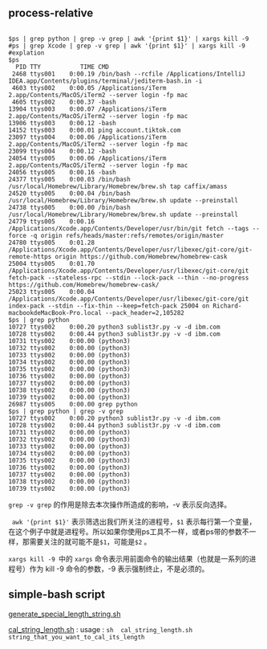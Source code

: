 ## process-relative

```shell

$ps | grep python | grep -v grep | awk '{print $1}' | xargs kill -9
#ps | grep Xcode | grep -v grep | awk '{print $1}' | xargs kill -9
#explation
$ps
  PID TTY           TIME CMD
 2468 ttys001    0:00.19 /bin/bash --rcfile /Applications/IntelliJ IDEA.app/Contents/plugins/terminal/jediterm-bash.in -i
 4603 ttys002    0:00.05 /Applications/iTerm 2.app/Contents/MacOS/iTerm2 --server login -fp mac
 4605 ttys002    0:00.37 -bash
13904 ttys003    0:00.07 /Applications/iTerm 2.app/Contents/MacOS/iTerm2 --server login -fp mac
13906 ttys003    0:00.12 -bash
14152 ttys003    0:00.01 ping account.tiktok.com
23097 ttys004    0:00.06 /Applications/iTerm 2.app/Contents/MacOS/iTerm2 --server login -fp mac
23099 ttys004    0:00.12 -bash
24054 ttys005    0:00.06 /Applications/iTerm 2.app/Contents/MacOS/iTerm2 --server login -fp mac
24056 ttys005    0:00.16 -bash
24377 ttys005    0:00.03 /bin/bash /usr/local/Homebrew/Library/Homebrew/brew.sh tap caffix/amass
24520 ttys005    0:00.04 /bin/bash /usr/local/Homebrew/Library/Homebrew/brew.sh update --preinstall
24738 ttys005    0:00.00 /bin/bash /usr/local/Homebrew/Library/Homebrew/brew.sh update --preinstall
24779 ttys005    0:00.16 /Applications/Xcode.app/Contents/Developer/usr/bin/git fetch --tags --force -q origin refs/heads/master:refs/remotes/origin/master
24780 ttys005    0:01.28 /Applications/Xcode.app/Contents/Developer/usr/libexec/git-core/git-remote-https origin https://github.com/Homebrew/homebrew-cask
25004 ttys005    0:01.70 /Applications/Xcode.app/Contents/Developer/usr/libexec/git-core/git fetch-pack --stateless-rpc --stdin --lock-pack --thin --no-progress https://github.com/Homebrew/homebrew-cask/
25023 ttys005    0:00.04 /Applications/Xcode.app/Contents/Developer/usr/libexec/git-core/git index-pack --stdin --fix-thin --keep=fetch-pack 25004 on Richard-macbookdeMacBook-Pro.local --pack_header=2,105282
$ps | grep python
10727 ttys002    0:00.20 python3 sublist3r.py -v -d ibm.com
10728 ttys002    0:00.44 python3 sublist3r.py -v -d ibm.com
10731 ttys002    0:00.00 (python3)
10732 ttys002    0:00.00 (python3)
10733 ttys002    0:00.00 (python3)
10734 ttys002    0:00.00 (python3)
10735 ttys002    0:00.00 (python3)
10736 ttys002    0:00.00 (python3)
10737 ttys002    0:00.00 (python3)
10738 ttys002    0:00.00 (python3)
10739 ttys002    0:00.00 (python3)
26987 ttys005    0:00.00 grep python
$ps | grep python | grep -v grep
10727 ttys002    0:00.20 python3 sublist3r.py -v -d ibm.com
10728 ttys002    0:00.44 python3 sublist3r.py -v -d ibm.com
10731 ttys002    0:00.00 (python3)
10732 ttys002    0:00.00 (python3)
10733 ttys002    0:00.00 (python3)
10734 ttys002    0:00.00 (python3)
10735 ttys002    0:00.00 (python3)
10736 ttys002    0:00.00 (python3)
10737 ttys002    0:00.00 (python3)
10738 ttys002    0:00.00 (python3)
10739 ttys002    0:00.00 (python3)
```

`grep -v grep` 的作用是除去本次操作所造成的影响，-v 表示反向选择。

` awk '{print $1}'` 表示筛选出我们所关注的进程号，`$1` 表示每行第一个变量，在这个例子中就是进程号。所以如果你使用ps工具不一样，或者ps带的参数不一样，那需要关注的就可能不是`$1`，可能是`$2` 。

 `xargs kill -9 `中的 `xargs` 命令表示用前面命令的输出结果（也就是一系列的进程号）作为 kill -9 命令的参数，-9 表示强制终止，不是必须的。



## simple-bash script

[generate_special_length_string.sh](./generate_special_length_string.sh)

[cal_string_length.sh](./cal_string_length.sh) :       usage : `sh  cal_string_length.sh  string_that_you_want_to_cal_its_length`







 